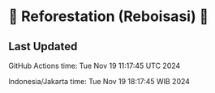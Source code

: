 
# 🌳 Reforestation (Reboisasi) 🌲

## Last Updated

GitHub Actions time: Tue Nov 19 11:17:45 UTC 2024

Indonesia/Jakarta time: Tue Nov 19 18:17:45 WIB 2024
